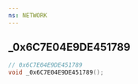 ```yaml
---
ns: NETWORK
---
```

## _0x6C7E04E9DE451789

```c
// 0x6C7E04E9DE451789
void _0x6C7E04E9DE451789();
```

